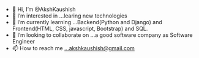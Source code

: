 - 👋 Hi, I’m @AkshKaushish
- 👀 I’m interested in ...learing new technologies
- 🌱 I’m currently learning ...Backend(Python and Django) and Frontend(HTML, CSS, javascript, Bootstrap) and SQL.
- 💞️ I’m looking to collaborate on ...a good software company as Software Engineer
- 📫 How to reach me ...akshkaushish@gmail.com

<!---
AkshKaushish/AkshKaushish is a ✨ special ✨ repository because its `README.md` (this file) appears on your GitHub profile.
You can click the Preview link to take a look at your changes.
--->

